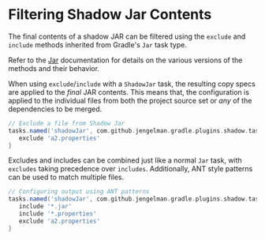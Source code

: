 # Filtering Shadow Jar Contents

The final contents of a shadow JAR can be filtered using the `exclude` and `include` methods inherited from Gradle's
`Jar` task type.

Refer to the [Jar](https://docs.gradle.org/current/dsl/org.gradle.api.tasks.bundling.Jar.html) documentation for details
on the various versions of the methods and their behavior.

When using `exclude`/`include` with a `ShadowJar` task, the resulting copy specs are applied to the _final_ JAR
contents.
This means that, the configuration is applied to the individual files from both the project source set or _any_
of the dependencies to be merged.

```groovy
// Exclude a file from Shadow Jar
tasks.named('shadowJar', com.github.jengelman.gradle.plugins.shadow.tasks.ShadowJar) {
   exclude 'a2.properties'
}
```


Excludes and includes can be combined just like a normal `Jar` task, with `excludes` taking precedence over `includes`.
Additionally, ANT style patterns can be used to match multiple files.

```groovy
// Configuring output using ANT patterns
tasks.named('shadowJar', com.github.jengelman.gradle.plugins.shadow.tasks.ShadowJar) {
   include '*.jar'
   include '*.properties'
   exclude 'a2.properties'
}
```

